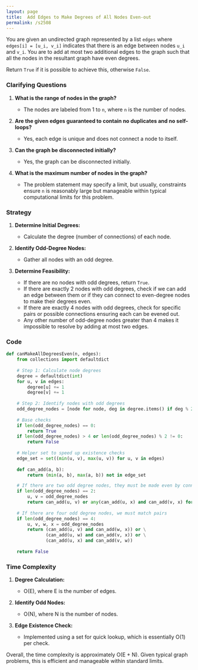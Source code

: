 ```yaml
---
layout: page
title:  Add Edges to Make Degrees of All Nodes Even-out
permalink: /s2508
---
```


You are given an undirected graph represented by a list `edges` where `edges[i] = [u_i, v_i]` indicates that there is an edge between nodes `u_i` and `v_i`. You are to add at most two additional edges to the graph such that all the nodes in the resultant graph have even degrees.

Return `True` if it is possible to achieve this, otherwise `False`.

### Clarifying Questions

1. **What is the range of nodes in the graph?**
   - The nodes are labeled from 1 to `n`, where `n` is the number of nodes.

2. **Are the given edges guaranteed to contain no duplicates and no self-loops?**
   - Yes, each edge is unique and does not connect a node to itself.

3. **Can the graph be disconnected initially?**
   - Yes, the graph can be disconnected initially.

4. **What is the maximum number of nodes in the graph?**
   - The problem statement may specify a limit, but usually, constraints ensure `n` is reasonably large but manageable within typical computational limits for this problem.

### Strategy

1. **Determine Initial Degrees:**
   - Calculate the degree (number of connections) of each node.

2. **Identify Odd-Degree Nodes:**
   - Gather all nodes with an odd degree.

3. **Determine Feasibility:**
   - If there are no nodes with odd degrees, return `True`.
   - If there are exactly 2 nodes with odd degrees, check if we can add an edge between them or if they can connect to even-degree nodes to make their degrees even.
   - If there are exactly 4 nodes with odd degrees, check for specific pairs or possible connections ensuring each can be evened out.
   - Any other number of odd-degree nodes greater than 4 makes it impossible to resolve by adding at most two edges.

### Code

```python
def canMakeAllDegreesEven(n, edges):
    from collections import defaultdict
    
    # Step 1: Calculate node degrees
    degree = defaultdict(int)
    for u, v in edges:
        degree[u] += 1
        degree[v] += 1
    
    # Step 2: Identify nodes with odd degrees
    odd_degree_nodes = [node for node, deg in degree.items() if deg % 2 != 0]
    
    # Base checks
    if len(odd_degree_nodes) == 0:
        return True
    if len(odd_degree_nodes) > 4 or len(odd_degree_nodes) % 2 != 0:
        return False
    
    # Helper set to speed up existence checks
    edge_set = set((min(u, v), max(u, v)) for u, v in edges)
    
    def can_add(a, b):
        return (min(a, b), max(a, b)) not in edge_set

    # If there are two odd degree nodes, they must be made even by connecting each other
    if len(odd_degree_nodes) == 2:
        u, v = odd_degree_nodes
        return can_add(u, v) or any(can_add(u, x) and can_add(v, x) for x in range(1, n+1) if x != u and x != v)
    
    # If there are four odd degree nodes, we must match pairs
    if len(odd_degree_nodes) == 4:
        u, v, w, x = odd_degree_nodes
        return (can_add(u, v) and can_add(w, x)) or \
               (can_add(u, w) and can_add(v, x)) or \
               (can_add(u, x) and can_add(v, w))
    
    return False
```

### Time Complexity

1. **Degree Calculation:**
   - O(E), where E is the number of edges.

2. **Identify Odd Nodes:**
   - O(N), where N is the number of nodes.

3. **Edge Existence Check:**
   - Implemented using a set for quick lookup, which is essentially O(1) per check.

Overall, the time complexity is approximately O(E + N). Given typical graph problems, this is efficient and manageable within standard limits.